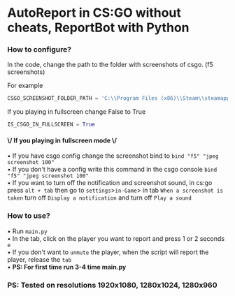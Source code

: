 # AutoReport in CS:GO without cheats, ReportBot with Python

### How to configure?
In the code, change the path to the folder with screenshots of csgo. (f5 screenshots)

For example
```python
CSGO_SCREENSHOT_FOLDER_PATH = 'C:\\Program Files (x86)\\Steam\\steamapps\\common\\Counter-Strike Global Offensive\\csgo\\screenshots'
```

If you playing in fullscreen change False to True
```python
IS_CSGO_IN_FULLSCREEN = True
```

#### \\/ If you playing in fullscreen mode \\/
• If you have csgo config change the screenshot bind to ```bind "f5" "jpeg screenshot 100"``` <br/>
• If you don't have a config write this command in the csgo console ```bind "f5" "jpeg screenshot 100"``` <br/>
• If you want to turn off the notification and screenshot sound, in cs:go press ```alt + tab``` then go to ```settings```>```in-Game```> in tab ```When a screenshot is taken``` turn off ```Display a notification``` and turn off ```Play a sound```

### How to use?
• Run ```main.py``` <br />
• In the tab, click on the player you want to report and press 1 or 2 seconds ```e``` <br/>
• If you don't want to ```unmute``` the player, when the script will report the player, release the ```tab``` <br/>
• **PS: For first time run 3-4 time main.py**

<h3> PS: Tested on resolutions 1920x1080, 1280x1024, 1280x960 <h2/>
